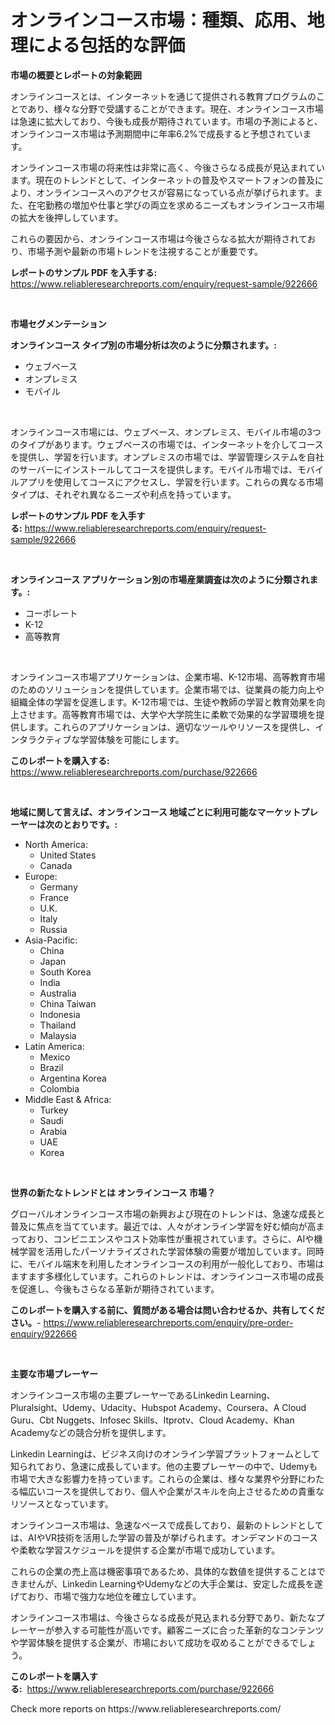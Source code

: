 <p><h1>オンラインコース市場：種類、応用、地理による包括的な評価</h1></p><p><strong>市場の概要とレポートの対象範囲</strong></p>
<p><p>オンラインコースとは、インターネットを通じて提供される教育プログラムのことであり、様々な分野で受講することができます。現在、オンラインコース市場は急速に拡大しており、今後も成長が期待されています。市場の予測によると、オンラインコース市場は予測期間中に年率6.2%で成長すると予想されています。</p><p>オンラインコース市場の将来性は非常に高く、今後さらなる成長が見込まれています。現在のトレンドとして、インターネットの普及やスマートフォンの普及により、オンラインコースへのアクセスが容易になっている点が挙げられます。また、在宅勤務の増加や仕事と学びの両立を求めるニーズもオンラインコース市場の拡大を後押ししています。</p><p>これらの要因から、オンラインコース市場は今後さらなる拡大が期待されており、市場予測や最新の市場トレンドを注視することが重要です。</p></p>
<p><strong>レポートのサンプル PDF を入手する:</strong> <a href="https://www.reliableresearchreports.com/enquiry/request-sample/922666">https://www.reliableresearchreports.com/enquiry/request-sample/922666</a></p>
<p>&nbsp;</p>
<p><strong>市場セグメンテーション</strong></p>
<p><strong>オンラインコース タイプ別の市場分析は次のように分類されます。:</strong></p>
<p><ul><li>ウェブベース</li><li>オンプレミス</li><li>モバイル</li></ul></p>
<p>&nbsp;</p>
<p><p>オンラインコース市場には、ウェブベース、オンプレミス、モバイル市場の3つのタイプがあります。ウェブベースの市場では、インターネットを介してコースを提供し、学習を行います。オンプレミスの市場では、学習管理システムを自社のサーバーにインストールしてコースを提供します。モバイル市場では、モバイルアプリを使用してコースにアクセスし、学習を行います。これらの異なる市場タイプは、それぞれ異なるニーズや利点を持っています。</p></p>
<p><strong>レポートのサンプル PDF を入手する:</strong>&nbsp;<a href="https://www.reliableresearchreports.com/enquiry/request-sample/922666">https://www.reliableresearchreports.com/enquiry/request-sample/922666</a></p>
<p>&nbsp;</p>
<p><strong> オンラインコース アプリケーション別の市場産業調査は次のように分類されます。:</strong></p>
<p><ul><li>コーポレート</li><li>K-12</li><li>高等教育</li></ul></p>
<p>&nbsp;</p>
<p><p>オンラインコース市場アプリケーションは、企業市場、K-12市場、高等教育市場のためのソリューションを提供しています。企業市場では、従業員の能力向上や組織全体の学習を促進します。K-12市場では、生徒や教師の学習と教育効果を向上させます。高等教育市場では、大学や大学院生に柔軟で効果的な学習環境を提供します。これらのアプリケーションは、適切なツールやリソースを提供し、インタラクティブな学習体験を可能にします。</p></p>
<p><strong>このレポートを購入する:</strong>&nbsp; <a href="https://www.reliableresearchreports.com/purchase/922666">https://www.reliableresearchreports.com/purchase/922666</a></p>
<p>&nbsp;</p>
<p><strong>地域に関して言えば、オンラインコース 地域ごとに利用可能なマーケットプレーヤーは次のとおりです。:</strong></p>
<p><ul>
    <li>
        North America:
        <ul>
            <li>United States</li>
            <li>Canada</li>
        </ul>
    </li>
    <li>
        Europe:
        <ul>
            <li>Germany</li>
            <li>France</li>
            <li>U.K.</li>
            <li>Italy</li>
            <li>Russia</li>
        </ul>
    </li>
    <li>
        Asia-Pacific:
        <ul>
            <li>China</li>
            <li>Japan</li>
            <li>South Korea</li>
            <li>India</li>
            <li>Australia</li>
            <li>China Taiwan</li>
            <li>Indonesia</li>
            <li>Thailand</li>
            <li>Malaysia</li>
        </ul>
    </li>
    <li>
        Latin America:
        <ul>
            <li>Mexico</li>
            <li>Brazil</li>
            <li>Argentina Korea</li>
            <li>Colombia</li>
        </ul>
    </li>
    <li>
        Middle East & Africa:
        <ul>
            <li>Turkey</li>
            <li>Saudi</li>
            <li>Arabia</li>
            <li>UAE</li>
            <li>Korea</li>
        </ul>
    </li>
    </ul></p>
<p>&nbsp;</p>
<p><strong>世界の新たなトレンドとは オンラインコース 市場？</strong></p>
<p><p>グローバルオンラインコース市場の新興および現在のトレンドは、急速な成長と普及に焦点を当てています。最近では、人々がオンライン学習を好む傾向が高まっており、コンビニエンスやコスト効率性が重視されています。さらに、AIや機械学習を活用したパーソナライズされた学習体験の需要が増加しています。同時に、モバイル端末を利用したオンラインコースの利用が一般化しており、市場はますます多様化しています。これらのトレンドは、オンラインコース市場の成長を促進し、今後もさらなる革新が期待されています。</p></p>
<p><strong>このレポートを購入する前に、質問がある場合は問い合わせるか、共有してください。</strong>- <a href="https://www.reliableresearchreports.com/enquiry/pre-order-enquiry/922666">https://www.reliableresearchreports.com/enquiry/pre-order-enquiry/922666</a></p>
<p>&nbsp;</p>
<p><strong>主要な市場プレーヤー</strong></p>
<p><p>オンラインコース市場の主要プレーヤーであるLinkedin Learning、Pluralsight、Udemy、Udacity、Hubspot Academy、Coursera、A Cloud Guru、Cbt Nuggets、Infosec Skills、Itprotv、Cloud Academy、Khan Academyなどの競合分析を提供します。 </p><p>Linkedin Learningは、ビジネス向けのオンライン学習プラットフォームとして知られており、急速に成長しています。他の主要プレーヤーの中で、Udemyも市場で大きな影響力を持っています。これらの企業は、様々な業界や分野にわたる幅広いコースを提供しており、個人や企業がスキルを向上させるための貴重なリソースとなっています。</p><p>オンラインコース市場は、急速なペースで成長しており、最新のトレンドとしては、AIやVR技術を活用した学習の普及が挙げられます。オンデマンドのコースや柔軟な学習スケジュールを提供する企業が市場で成功しています。</p><p>これらの企業の売上高は機密事項であるため、具体的な数値を提供することはできませんが、Linkedin LearningやUdemyなどの大手企業は、安定した成長を遂げており、市場で強力な地位を確立しています。</p><p>オンラインコース市場は、今後さらなる成長が見込まれる分野であり、新たなプレーヤーが参入する可能性が高いです。顧客ニーズに合った革新的なコンテンツや学習体験を提供する企業が、市場において成功を収めることができるでしょう。</p></p>
<p><strong>このレポートを購入する:</strong>&nbsp;&nbsp;<a href="https://www.reliableresearchreports.com/purchase/922666">https://www.reliableresearchreports.com/purchase/922666</a></p>
<p>Check more reports on https://www.reliableresearchreports.com/</p>